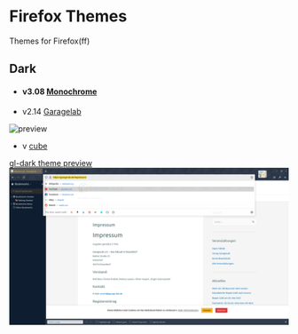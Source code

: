 # **Firefox** Themes
Themes for Firefox(ff)

## Dark

* #### v3.08 [Monochrome](monochrome)<br>

* v2.14 [Garagelab](gl-dark)

![preview](./gl-dark/preview.png)
* v     [cube](cube)

[gl-dark theme preview ![](https://github.com/MintArchit/ff-themes/blob/assets/theme_preview.png)](https://github.com/MintArchit/ff-themes/tree/master/gl-dark)
